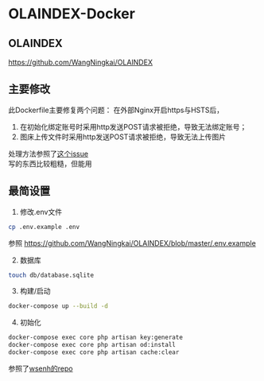 # OLAINDEX-Docker

## OLAINDEX

https://github.com/WangNingkai/OLAINDEX

## 主要修改

此Dockerfile主要修复两个问题：
在外部Nginx开启https与HSTS后，
1) 在初始化绑定账号时采用http发送POST请求被拒绝，导致无法绑定账号；
2) 图床上传文件时采用http发送POST请求被拒绝，导致无法上传图片

处理方法参照了[这个issue](https://github.com/WangNingkai/OLAINDEX/issues/63)  
写的东西比较粗糙，但能用

## 最简设置

1. 修改.env文件
```bash
cp .env.example .env
```
参照 https://github.com/WangNingkai/OLAINDEX/blob/master/.env.example

2. 数据库
```bash
touch db/database.sqlite
```

3. 构建/启动
```bash
docker-compose up --build -d
```

4. 初始化
```bash
docker-compose exec core php artisan key:generate
docker-compose exec core php artisan od:install
docker-compose exec core php artisan cache:clear
```

参照了[wsenh的repo](https://github.com/wsenh/olaindex-docker)
